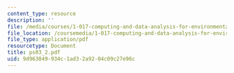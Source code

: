 ```yaml
---
content_type: resource
description: ''
file: /media/courses/1-017-computing-and-data-analysis-for-environmental-applications-fall-2003/9d963049934c1ad32a9204c09c27e96c_ps03_2.pdf
file_location: /coursemedia/1-017-computing-and-data-analysis-for-environmental-applications-fall-2003/9d963049934c1ad32a9204c09c27e96c_ps03_2.pdf
file_type: application/pdf
resourcetype: Document
title: ps03_2.pdf
uid: 9d963049-934c-1ad3-2a92-04c09c27e96c
---
```

